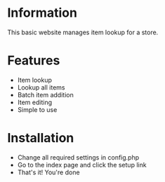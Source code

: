 # Information
This basic website manages item lookup for a store.

# Features
- Item lookup
- Lookup all items
- Batch item addition
- Item editing
- Simple to use

# Installation
- Change all required settings in config.php
- Go to the index page and click the setup link
- That's it! You're done

